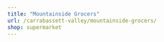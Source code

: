 ```yaml
---
title: "Mountainside Grocers"
url: /carrabassett-valley/mountainside-grocers/
shop: supermarket
---
```

